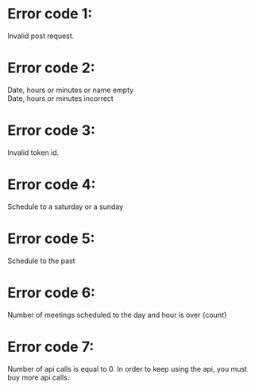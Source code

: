 # Error code 1:
Invalid post request.

# Error code 2:
Date, hours or minutes or name empty  
Date, hours or minutes incorrect

# Error code 3:
Invalid token id.

# Error code 4: 
Schedule to a saturday or a sunday

# Error code 5:
Schedule to the past

# Error code 6:
Number of meetings scheduled to the day and hour is over {count}

# Error code 7:
Number of api calls is equal to 0. In order to keep using the api, you must buy more api calls.